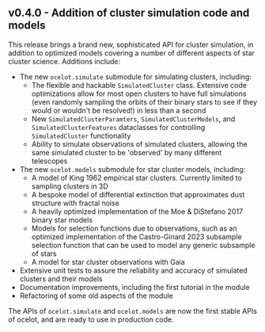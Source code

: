 ## v0.4.0 - Addition of cluster simulation code and models

This release brings a brand new, sophisticated API for cluster simulation, in addition to optimized models covering a number of different aspects of star cluster science. Additions include:

- The new `ocelot.simulate` submodule for simulating clusters, including:
    - The flexible and hackable `SimulatedCluster` class. Extensive code optimizations allow for most open clusters to have full simulations (even randomly sampling the orbits of their binary stars to see if they would or wouldn't be resolved!) in less than a second
    - New `SimulatedClusterParamters`, `SimulatedClusterModels`, and `SimulatedClusterFeatures` dataclasses for controlling `SimulatedCluster` functionality
    - Ability to simulate observations of simulated clusters, allowing the same simulated cluster to be 'observed' by many different telescopes
- The new `ocelot.models` submodule for star cluster models, including:
    - A model of King 1962 empirical star clusters. Currently limited to sampling clusters in 3D
    - A bespoke model of differential extinction that approximates dust structure with fractal noise
    - A heavily optimized implementation of the Moe & DiStefano 2017 binary star models
    - Models for selection functions due to observations, such as an optimized implementation of the Castro-Ginard 2023 subsample selection function that can be used to model any generic subsample of stars
    - A model for star cluster observations with Gaia
- Extensive unit tests to assure the reliability and accuracy of simulated clusters and their models
- Documentation improvements, including the first tutorial in the module
- Refactoring of some old aspects of the module

The APIs of `ocelot.simulate` and `ocelot.models` are now the first stable APIs of ocelot, and are ready to use in production code.
